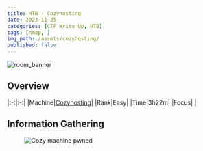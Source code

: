 ```yaml
---
title: HTB - Cozyhosting
date: 2023-11-25
categories: [CTF Write Up, HTB]
tags: [nmap, ]
img_path: /assets/cozyhosting/
published: false
---
```


![room_banner](cozy_banner.png)

## Overview

|:-:|:-:|
|Machine|[Cozyhosting](https://app.hackthebox.com/machines/559)|
|Rank|Easy|
|Time|3h22m|
|Focus| |

## Information Gathering



<figure>
    <img src="cozy_pwned.png"
    alt="Cozy machine pwned" >
</figure>


